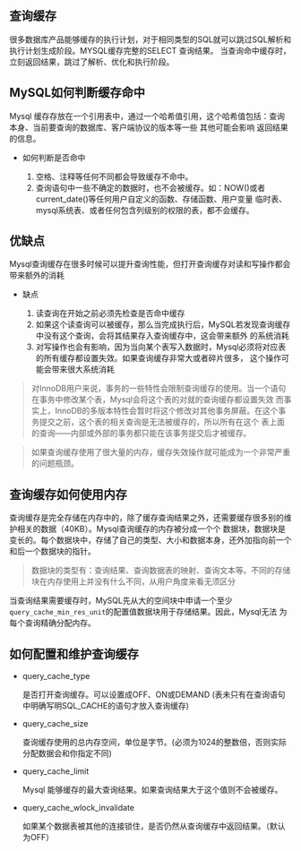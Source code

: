 ## 查询缓存

很多数据库产品能够缓存的执行计划，对于相同类型的SQL就可以跳过SQL解析和执行计划生成阶段。MYSQL缓存完整的SELECT 查询结果。
当查询命中缓存时，立刻返回结果，跳过了解析、优化和执行阶段。


## MySQL如何判断缓存命中

Mysql 缓存存放在一个引用表中，通过一个哈希值引用，这个哈希值包括：查询本身、当前要查询的数据库、客户端协议的版本等一些
其他可能会影响 返回结果的信息。


* 如何判断是否命中

    1. 空格、注释等任何不同都会导致缓存不命中。
    2. 查询语句中一些不确定的数据时，也不会被缓存。如：NOW()或者current_date()等任何用户自定义的函数、存储函数、用户变量
    临时表、mysql系统表、或者任何包含列级别的权限的表，都不会缓存。


## 优缺点

Mysql查询缓存在很多时候可以提升查询性能，但打开查询缓存对读和写操作都会带来额外的消耗

* 缺点

    1. 读查询在开始之前必须先检查是否命中缓存
    2. 如果这个读查询可以被缓存，那么当完成执行后，MySQL若发现查询缓存中没有这个查询，会将其结果存入查询缓存中，这会带来额外
    的系统消耗
    3. 对写操作也会有影响，因为当向某个表写入数据时，Mysql必须将对应表的所有缓存都设置失效。如果查询缓存非常大或者碎片很多，
    这个操作可能会带来很大系统消耗

> 对InnoDB用户来说，事务的一些特性会限制查询缓存的使用。当一个语句在事务中修改某个表，Mysql会将这个表的对就的查询缓存都设置失效
而事实上，InnoDB的多版本特性会暂时将这个修改对其他事务屏蔽。在这个事务提交之前，这个表的相关查询是无法被缓存的，所以所有在这个
表上面的查询——内部或外部的事务都只能在该事务提交后才被缓存。


> 如果查询缓存使用了很大量的内存，缓存失效操作就可能成为一个非常严重的问题瓶颈。


## 查询缓存如何使用内存

查询缓存是完全存储在内存中的，除了缓存查询结果之外，还需要缓存很多别的维护相关的数据（40KB）。Mysql查询缓存的内存被分成一个个
数据块，数据块是变长的。每个数据块中，存储了自己的类型、大小和数据本身，还外加指向前一个和后一个数据块的指针。

> 数据块的类型有：查询结果、查询数据表的映射、查询文本等。不同的存储块在内存使用上并没有什么不同，从用户角度来看无须区分

当查询结果需要缓存时，MySQL先从大的空间块中申请一个至少`query_cache_min_res_unit`的配置值数据块用于存储结果。因此，Mysql无法
为每个查询精确分配内存。


## 如何配置和维护查询缓存

* query_cache_type

    是否打开查询缓存。可以设置成OFF、ON或DEMAND (表未只有在查询语句中明确写明SQL_CACHE的语句才放入查询缓存)

* query_cache_size

    查询缓存使用的总内存空间，单位是字节。(必须为1024的整数倍，否则实际分配数据会和你指定不同)

* query_cache_limit

    Mysql 能够缓存的最大查询结果。如果查询结果大于这个值则不会被缓存。

* query_cache_wlock_invalidate

    如果某个数据表被其他的连接锁住，是否仍然从查询缓存中返回结果。（默认为OFF）